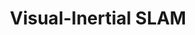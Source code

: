---
layout: page
title: Visual-Inertial SLAM
description: Using an EKF to fuse inertial measurements with visual data for robust SLAM.
img: assets/img/projects/vi_slam.png
redirect: https://github.com/Girish-Krishnan/Visual-Inertial-SLAM
importance: 2
category: Robotics
---